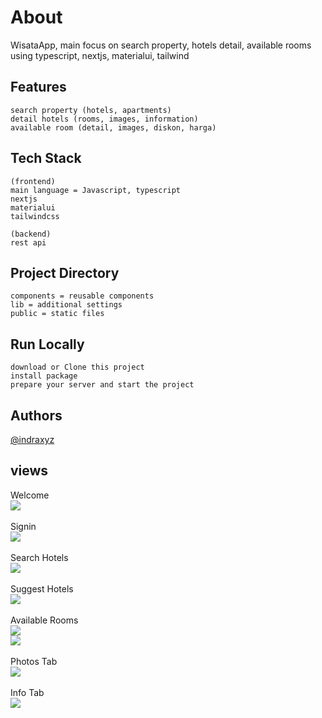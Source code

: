# About

WisataApp, main focus on search property, hotels detail, available rooms using typescript, nextjs, materialui, tailwind

## Features

    search property (hotels, apartments)
    detail hotels (rooms, images, information)
    available room (detail, images, diskon, harga)

## Tech Stack

    (frontend)
    main language = Javascript, typescript
    nextjs
    materialui
    tailwindcss

    (backend)
    rest api

## Project Directory

    components = reusable components
    lib = additional settings
    public = static files

## Run Locally

    download or Clone this project
    install package
    prepare your server and start the project

## Authors

[@indraxyz](https://www.github.com/indraxyz)

## views

Welcome <br>
<img src="https://github.com/indraxyz/wisataApp-test/blob/main/public/welcome.png"> <br>
<br> Signin <br>
<img src="https://github.com/indraxyz/wisataApp-test/blob/main/public/signin.png"> <br>
<br> Search Hotels <br>
<img src="https://github.com/indraxyz/wisataApp-test/blob/main/public/search-hotels.png"> <br>
<br> Suggest Hotels <br>
<img src="https://github.com/indraxyz/wisataApp-test/blob/main/public/suggest-hotels.png"> <br>
<br> Available Rooms <br>
<img src="https://github.com/indraxyz/wisataApp-test/blob/main/public/available-rooms.png"> <br>
<img src="https://github.com/indraxyz/wisataApp-test/blob/main/public/available-rooms-2.png"> <br>
<br> Photos Tab <br>
<img src="https://github.com/indraxyz/wisataApp-test/blob/main/public/photos-tab.png"> <br>
<br> Info Tab <br>
<img src="https://github.com/indraxyz/wisataApp-test/blob/main/public/info-tab.png"> <br>
